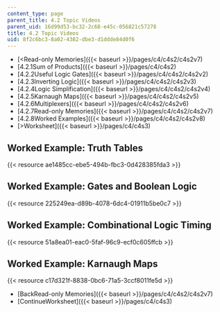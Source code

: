 ```yaml
---
content_type: page
parent_title: 4.2 Topic Videos
parent_uid: 16d99d53-bc32-2c68-e45c-056821c57278
title: 4.2 Topic Videos
uid: 8f2c6bc3-8a02-4382-dbe3-d1ddde84d0f6
---
```


*   [<Read-only Memories]({{< baseurl >}}/pages/c4/c4s2/c4s2v7)
*   [4.2.1Sum of Products]({{< baseurl >}}/pages/c4/c4s2)
*   [4.2.2Useful Logic Gates]({{< baseurl >}}/pages/c4/c4s2/c4s2v2)
*   [4.2.3Inverting Logic]({{< baseurl >}}/pages/c4/c4s2/c4s2v3)
*   [4.2.4Logic Simplification]({{< baseurl >}}/pages/c4/c4s2/c4s2v4)
*   [4.2.5Karnaugh Maps]({{< baseurl >}}/pages/c4/c4s2/c4s2v5)
*   [4.2.6Multiplexers]({{< baseurl >}}/pages/c4/c4s2/c4s2v6)
*   [4.2.7Read-only Memories]({{< baseurl >}}/pages/c4/c4s2/c4s2v7)
*   [4.2.8Worked Examples]({{< baseurl >}}/pages/c4/c4s2/c4s2v8)
*   [\>Worksheet]({{< baseurl >}}/pages/c4/c4s3)

Worked Example: Truth Tables
----------------------------

{{< resource ae1485cc-ebe5-494b-fbc3-0d428385fda3 >}}

Worked Example: Gates and Boolean Logic
---------------------------------------

{{< resource 225249ea-d89b-4078-6dc4-01911b5be0c7 >}}

Worked Example: Combinational Logic Timing
------------------------------------------

{{< resource 51a8ea01-eac0-5faf-96c9-ecf0c605ffcb >}}

Worked Example: Karnaugh Maps
-----------------------------

{{< resource c17d321f-8838-0bc6-71a5-3ccf8011fe5d >}}

*   [BackRead-only Memories]({{< baseurl >}}/pages/c4/c4s2/c4s2v7)
*   [ContinueWorksheet]({{< baseurl >}}/pages/c4/c4s3)
